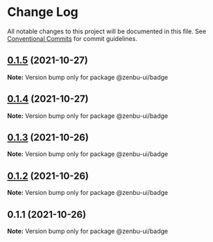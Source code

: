 # Change Log

All notable changes to this project will be documented in this file.
See [Conventional Commits](https://conventionalcommits.org) for commit guidelines.

## [0.1.5](https://github.com/KodepandaID/zenbu-ui/compare/@zenbu-ui/badge@0.1.4...@zenbu-ui/badge@0.1.5) (2021-10-27)

**Note:** Version bump only for package @zenbu-ui/badge





## [0.1.4](https://github.com/KodepandaID/zenbu-ui/compare/@zenbu-ui/badge@0.1.3...@zenbu-ui/badge@0.1.4) (2021-10-27)

**Note:** Version bump only for package @zenbu-ui/badge





## [0.1.3](https://github.com/KodepandaID/zenbu-ui/compare/@zenbu-ui/badge@0.1.2...@zenbu-ui/badge@0.1.3) (2021-10-26)

**Note:** Version bump only for package @zenbu-ui/badge





## [0.1.2](https://github.com/KodepandaID/zenbu-ui/compare/@zenbu-ui/badge@0.1.1...@zenbu-ui/badge@0.1.2) (2021-10-26)

**Note:** Version bump only for package @zenbu-ui/badge





## 0.1.1 (2021-10-26)

**Note:** Version bump only for package @zenbu-ui/badge
